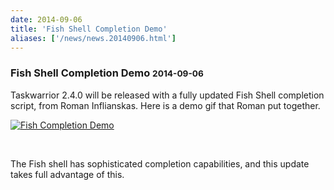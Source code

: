 ```yaml
---
date: 2014-09-06
title: 'Fish Shell Completion Demo'
aliases: ['/news/news.20140906.html']
---
```

<div class="col-md-8 main">
 <div class="row">
  <h3>
   Fish Shell Completion Demo
   <small>
    2014-09-06
   </small>
  </h3>
  <p>
   Taskwarrior 2.4.0 will be released with a fully updated Fish Shell
            completion script, from Roman Inflianskas. Here is a demo gif that
            Roman put together.
  </p>
  <a href="/news/images/fish.gif">
   <img alt="Fish Completion Demo" class="img-thumbnail" src="/news/images/fish.gif"/>
  </a>
  <p>
   <br/>
  </p>
  <p>
   The Fish shell has sophisticated completion capabilities, and this
            update takes full advantage of this.
  </p>
 </div>
</div>

